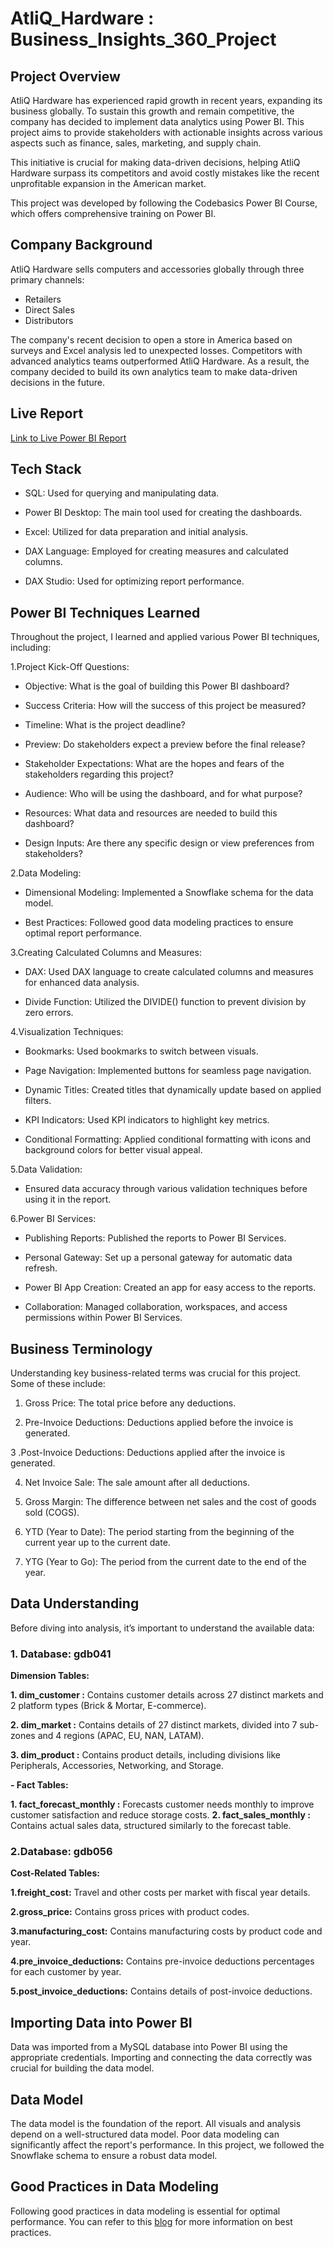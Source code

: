 #  AtliQ_Hardware : Business_Insights_360_Project

## Project Overview

AtliQ Hardware has experienced rapid growth in recent years, expanding its business globally. To sustain this growth and remain competitive, the company has decided to implement data analytics using Power BI. This project aims to provide stakeholders with actionable insights across various aspects such as finance, sales, marketing, and supply chain.

This initiative is crucial for making data-driven decisions, helping AtliQ Hardware surpass its competitors and avoid costly mistakes like the recent unprofitable expansion in the American market.

This project was developed by following the Codebasics Power BI Course, which offers comprehensive training on Power BI.

## Company Background
AtliQ Hardware sells computers and accessories globally through three primary channels:

- Retailers
- Direct Sales
- Distributors

The company's recent decision to open a store in America based on surveys and Excel analysis led to unexpected losses. Competitors with advanced analytics teams outperformed AtliQ Hardware. As a result, the company decided to build its own analytics team to make data-driven decisions in the future.

## Live Report
[Link to Live Power BI Report](https://app.powerbi.com/view?r=eyJrIjoiYjdkZmY3YzMtNTVmNS00NDRhLWE3YTYtOTFjYjRiOGUyZTJmIiwidCI6ImM2ZTU0OWIzLTVmNDUtNDAzMi1hYWU5LWQ0MjQ0ZGM1YjJjNCJ9&pageName=ReportSectionb7abc32aae5628040c4d)

## Tech Stack

- SQL: Used for querying and manipulating data.

- Power BI Desktop: The main tool used for creating the dashboards.

- Excel: Utilized for data preparation and initial analysis.

- DAX Language: Employed for creating measures and calculated columns.

- DAX Studio: Used for optimizing report performance.

 ##  Power BI Techniques Learned

Throughout the project, I learned and applied various Power BI techniques, including:

1.Project Kick-Off Questions:

- Objective: What is the goal of building this Power BI dashboard?

- Success Criteria: How will the success of this project be measured?

- Timeline: What is the project deadline?

- Preview: Do stakeholders expect a preview before the final release?

- Stakeholder Expectations: What are the hopes and fears of the stakeholders regarding this project?

- Audience: Who will be using the dashboard, and for what purpose?

- Resources: What data and resources are needed to build this dashboard?

- Design Inputs: Are there any specific design or view preferences from stakeholders?

2.Data Modeling:

- Dimensional Modeling: Implemented a Snowflake schema for the data model.

- Best Practices: Followed good data modeling practices to ensure optimal report performance.

3.Creating Calculated Columns and Measures:

- DAX: Used DAX language to create calculated columns and measures for enhanced data analysis.

- Divide Function: Utilized the DIVIDE() function to prevent division by zero errors.

4.Visualization Techniques:

- Bookmarks: Used bookmarks to switch between visuals.

- Page Navigation: Implemented buttons for seamless page navigation.

- Dynamic Titles: Created titles that dynamically update based on applied filters.

- KPI Indicators: Used KPI indicators to highlight key metrics.

- Conditional Formatting: Applied conditional formatting with icons and background colors for better visual appeal.

5.Data Validation:

- Ensured data accuracy through various validation techniques before using it in the report.

6.Power BI Services:

- Publishing Reports: Published the reports to Power BI Services.

- Personal Gateway: Set up a personal gateway for automatic data refresh.

- Power BI App Creation: Created an app for easy access to the reports.

- Collaboration: Managed collaboration, workspaces, and access permissions within Power BI Services.

 ##  Business Terminology
Understanding key business-related terms was crucial for this project. Some of these include:

1. Gross Price: The total price before any deductions.

2. Pre-Invoice Deductions: Deductions applied before the invoice is generated.

3 .Post-Invoice Deductions: Deductions applied after the invoice is generated.

4. Net Invoice Sale: The sale amount after all deductions.

5. Gross Margin: The difference between net sales and the cost of goods sold (COGS).

6. YTD (Year to Date): The period starting from the beginning of the current year up to the current date.
 
 7. YTG (Year to Go): The period from the current date to the end of the year.

## Data Understanding
Before diving into analysis, it’s important to understand the available data:

### 1. Database: gdb041

**Dimension Tables:**

**1. dim_customer :** Contains customer details across 27 distinct markets and 2 platform types (Brick & Mortar, E-commerce).

**2. dim_market :** Contains details of 27 distinct markets, divided into 7 sub-zones and 4 regions (APAC, EU, NAN, LATAM).

**3. dim_product :** Contains product details, including divisions like Peripherals, Accessories, Networking, and Storage.

**- Fact Tables:**

**1. fact_forecast_monthly :**  Forecasts customer needs monthly to improve customer satisfaction and reduce storage costs.
**2. fact_sales_monthly :**  Contains actual sales data, structured similarly to the forecast table.

### 2.Database: gdb056

**Cost-Related Tables:**

**1.freight_cost:** Travel and other costs per market with fiscal year details.

**2.gross_price:** Contains gross prices with product codes.

**3.manufacturing_cost:** Contains manufacturing costs by product code and year.

**4.pre_invoice_deductions:** Contains pre-invoice deductions percentages for each customer by year.

**5.post_invoice_deductions:** Contains details of post-invoice deductions.

## Importing Data into Power BI

Data was imported from a MySQL database into Power BI using the appropriate credentials. Importing and connecting the data correctly was crucial for building the data model.

## Data Model

The data model is the foundation of the report. All visuals and analysis depend on a well-structured data model. Poor data modeling can significantly affect the report's performance. In this project, we followed the Snowflake schema to ensure a robust data model.

## Good Practices in Data Modeling

Following good practices in data modeling is essential for optimal performance. You can refer to this [blog](https://addendanalytics.com/blog/data-modelling-best-practices) for more information on best practices.




   

